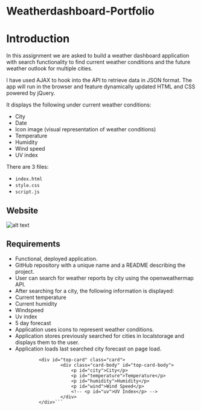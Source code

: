 # Weatherdashboard-Portfolio
# Introduction

In this assignment we are asked to build a weather dashboard application with search functionality to find current weather conditions and the future weather outlook for multiple cities.

I have used AJAX to hook into the API to retrieve data in JSON format. The app will run in the browser and feature dynamically updated HTML and CSS powered by jQuery.

It displays the following under current weather conditions:
* City
* Date
* Icon image (visual representation of weather conditions)
* Temperature
* Humidity
* Wind speed
* UV index

There are 3 files:

* `index.html`
* `style.css`
* `script.js`

## Website

![alt text](https://github.com/orenamema/Weatherdashboard/raw/master/assets/images/weather.gif)

## Requirements

* Functional, deployed application.
* GitHub repository with a unique name and a README describing the project.
* User can search for weather reports by city using the openweathermap API.
* After searching for a city, the following information is displayed:
* Current temperature
* Current humidity
* Windspeed
* Uv index
* 5 day forecast
* Application uses icons to represent weather conditions.
* Application stores previously searched for cities in localstorage and displays them to the user.
* Application loads last searched city forecast on page load.

```
            <div id="top-card" class="card">
                    <div class="card-body" id="top-card-body">
                        <p id="city">City</p>
                        <p id="temperature">Temperature</p>
                        <p id="humidity">Humidity</p>
                        <p id="wind">Wind Speed</p>
                        <!-- <p id="uv">UV Index</p> -->
                    </div>     
            </div>```

